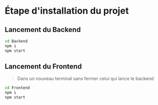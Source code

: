 # Étape d'installation du projet
## Lancement du Backend
```sh
cd Backend
npm i
npm start
```

## Lancement du Frontend
> Dans un nouveau terminal sans fermer celui qui lance le backend
```sh
cd Frontend
npm i
npm start
```